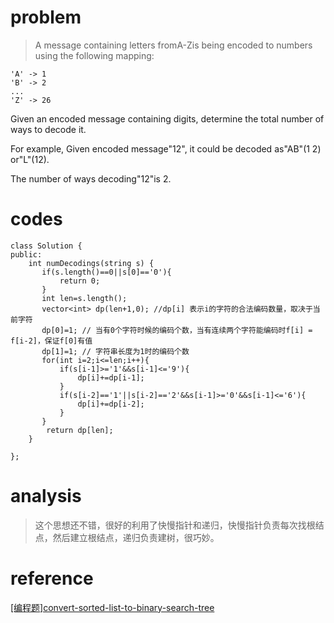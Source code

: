 # problem
>A message containing letters fromA-Zis being encoded to numbers using the following mapping:
```
'A' -> 1
'B' -> 2
...
'Z' -> 26
```
Given an encoded message containing digits, determine the total number of ways to decode it.

For example,
Given encoded message"12", it could be decoded as"AB"(1 2) or"L"(12).

The number of ways decoding"12"is 2.

# codes

```
class Solution {
public:
    int numDecodings(string s) {
       if(s.length()==0||s[0]=='0'){
           return 0;
       }
       int len=s.length();
       vector<int> dp(len+1,0); //dp[i] 表示i的字符的合法编码数量，取决于当前字符
       dp[0]=1; // 当有0个字符时候的编码个数，当有连续两个字符能编码时f[i] = f[i-2]，保证f[0]有值
       dp[1]=1; // 字符串长度为1时的编码个数
       for(int i=2;i<=len;i++){
           if(s[i-1]>='1'&&s[i-1]<='9'){
               dp[i]+=dp[i-1];
           }
           if(s[i-2]=='1'||s[i-2]=='2'&&s[i-1]>='0'&&s[i-1]<='6'){
               dp[i]+=dp[i-2];
           }
       }
        return dp[len];
    }

};
```

# analysis
>这个思想还不错，很好的利用了快慢指针和递归，快慢指针负责每次找根结点，然后建立根结点，递归负责建树，很巧妙。

# reference

[[编程题]convert-sorted-list-to-binary-search-tree][1]

[1]: https://www.nowcoder.com/questionTerminal/86343165c18a4069ab0ab30c32b1afd0